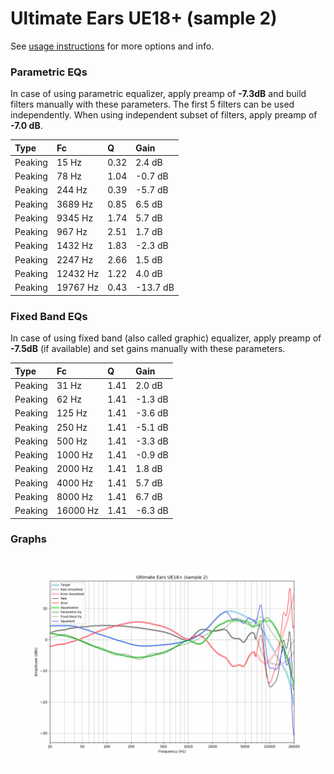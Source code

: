 # Ultimate Ears UE18+ (sample 2)
See [usage instructions](https://github.com/jaakkopasanen/AutoEq#usage) for more options and info.

### Parametric EQs
In case of using parametric equalizer, apply preamp of **-7.3dB** and build filters manually
with these parameters. The first 5 filters can be used independently.
When using independent subset of filters, apply preamp of **-7.0 dB**.

| Type    | Fc       |    Q | Gain     |
|:--------|:---------|:-----|:---------|
| Peaking | 15 Hz    | 0.32 | 2.4 dB   |
| Peaking | 78 Hz    | 1.04 | -0.7 dB  |
| Peaking | 244 Hz   | 0.39 | -5.7 dB  |
| Peaking | 3689 Hz  | 0.85 | 6.5 dB   |
| Peaking | 9345 Hz  | 1.74 | 5.7 dB   |
| Peaking | 967 Hz   | 2.51 | 1.7 dB   |
| Peaking | 1432 Hz  | 1.83 | -2.3 dB  |
| Peaking | 2247 Hz  | 2.66 | 1.5 dB   |
| Peaking | 12432 Hz | 1.22 | 4.0 dB   |
| Peaking | 19767 Hz | 0.43 | -13.7 dB |

### Fixed Band EQs
In case of using fixed band (also called graphic) equalizer, apply preamp of **-7.5dB**
(if available) and set gains manually with these parameters.

| Type    | Fc       |    Q | Gain    |
|:--------|:---------|:-----|:--------|
| Peaking | 31 Hz    | 1.41 | 2.0 dB  |
| Peaking | 62 Hz    | 1.41 | -1.3 dB |
| Peaking | 125 Hz   | 1.41 | -3.6 dB |
| Peaking | 250 Hz   | 1.41 | -5.1 dB |
| Peaking | 500 Hz   | 1.41 | -3.3 dB |
| Peaking | 1000 Hz  | 1.41 | -0.9 dB |
| Peaking | 2000 Hz  | 1.41 | 1.8 dB  |
| Peaking | 4000 Hz  | 1.41 | 5.7 dB  |
| Peaking | 8000 Hz  | 1.41 | 6.7 dB  |
| Peaking | 16000 Hz | 1.41 | -6.3 dB |

### Graphs
![](./Ultimate%20Ears%20UE18+%20(sample%202).png)